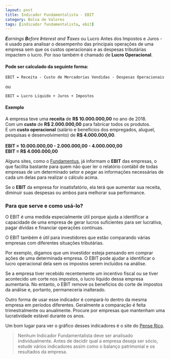 ```yaml
---
layout: post
title: Indicador Fundamentalista - EBIT
category: Bolsa de Valores
tags: [indicador fundamentalista, ebit]
---
```


_**E**arnings **B**efore **I**nterest and **T**axes_ ou Lucro Antes dos Impostos e Juros - é usado para analisar o desempenho das principais operações de uma empresa sem que os custos operacionais e as despesas tributárias impactem o lucro. Por isso também é chamado de **Lucro Operacional**.  

#### Pode ser calculado da seguinte forma:

`EBIT = Receita - Custo de Mercadorias Vendidas - Despesas Operacionais`

ou

`EBIT = Lucro Líquido + Juros + Impostos`

#### Exemplo

<p class="example">
    A empresa teve uma <b>receita</b> de <b>R$ 10.000.000,00</b> no ano de 2018.<br />
    Com um <b>custo</b> de <b>R$ 2.000.000,00</b> para fabricar todos os produtos.<br />
    E um <b>custo operacional</b> (salário e benefícios dos empregados, aluguel, pesquisas e desenvolvimento) de <b>R$ 4.000.000,00</b>.<br />
    <br />
    <b>EBIT = 10.000.000,00 - 2.000.000,00 - 4.000.000,00</b><br />
    <b>EBIT = R$ 4.000.000,00</b>
</p>

Alguns sites, como o [Fundamentus](http://www.fundamentus.com.br/), já informam o **EBIT** das empresas, o que facilita bastante para quem não quer ler o relatório contábil de todas empresas de um determinado setor e pegar as informações necessárias de cada um delas para realizar o cálculo acima.

Se o **EBIT** da empresa for insatisfatório, ela terá que aumentar sua receita, diminuir suas despesas ou ambos para melhorar sua performance.

### Para que serve e como usá-lo?

O EBIT é uma medida especialmente útil porque ajuda a identificar a capacidade de uma empresa de gerar lucros suficientes para ser lucrativa, pagar dívidas e financiar operações contínuas.

O EBIT também é útil para investidores que estão comparando várias empresas com diferentes situações tributárias.

Por exemplo, digamos que um investidor esteja pensando em comprar ações de uma determinada empresa. O EBIT pode ajudar a identificar o lucro operacional dela sem os impostos serem incluídos na análise.

Se a empresa tiver recebido recentemente um incentivo fiscal ou se tiver acontecido um corte nos impostos, o lucro líquido dessa empresa aumentaria. No entanto, o EBIT remove os benefícios do corte de impostos da análise e, portanto, permaneceria inalterado.

Outro forma de usar esse indicador é compará-lo dentro da mesma empresa em períodos diferentes. Geralmente a comparação é feita trimestralmente ou anualmente. Procure por empresas que mantenham uma lucratividade estável durante os anos. 

Um bom lugar para ver o gráfico desses indicadores é o site do [Pense Rico](https://vicenteguimaraes.penserico.com/).

> Nenhum Indicador Fundamentalista deve ser analisado individualmente. Antes de decidir qual a empresa deseja ser sócio, estude vários indicadores assim como o balanço patrimonial e os resultados da empresa. 